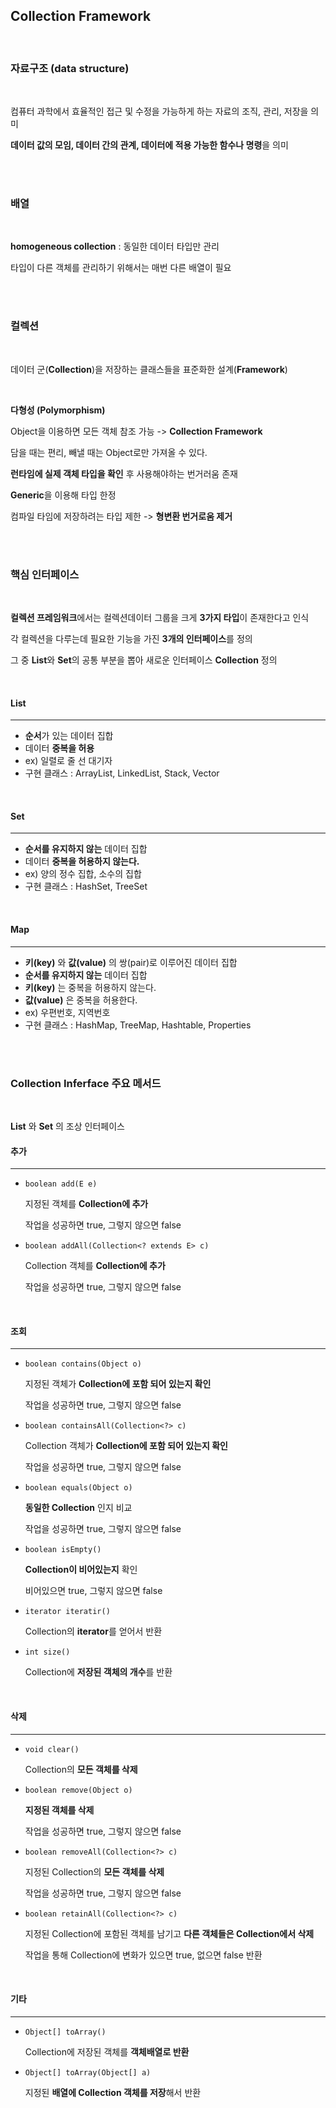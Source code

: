 ## Collection Framework

<br>

### 자료구조 (data structure)

<br>

컴퓨터 과학에서 효율적인 접근 및 수정을 가능하게 하는 자료의 조직, 관리, 저장을 의미

**데이터 값의 모임, 데이터 간의 관계, 데이터에 적용 가능한 함수나 명령**을 의미

<br><br>

### 배열

<br>

**homogeneous collection** : 동일한 데이터 타입만 관리

타입이 다른 객체를 관리하기 위해서는 매번 다른 배열이 필요

<br><br>

### 컬렉션

<br>

데이터 군(**Collection**)을 저장하는 클래스들을 표준화한 설계(**Framework**)

<br>

**다형성 (Polymorphism)**

Object을 이용하면 모든 객체 참조 가능 -> **Collection Framework**

담을 때는 편리, 빼낼 때는 Object로만 가져올 수 있다.

**런타임에 실제 객체 타입을 확인** 후 사용해야하는 번거러움 존재

**Generic**을 이용해 타입 한정

컴파일 타임에 저장하려는 타입 제한 -> **형변환 번거로움 제거**

<br><br>

### 핵심 인터페이스

<br>

**컬렉션 프레임워크**에서는 컬렉션데이터 그룹을 크게 **3가지 타입**이 존재한다고 인식

각 컬렉션을 다루는데 필요한 기능을 가진 **3개의 인터페이스**를 정의

그 중 **List**와 **Set**의 공통 부분을 뽑아 새로운 인터페이스 **Collection** 정의

<br>

#### List
---
- **순서**가 있는 데이터 집합
- 데이터 **중복을 허용**
- ex) 일렬로 줄 선 대기자
- 구현 클래스 : ArrayList, LinkedList, Stack, Vector

<br>

#### Set
---
- **순서를 유지하지 않는** 데이터 집합
- 데이터 **중복을 허용하지 않는다.**
- ex) 양의 정수 집합, 소수의 집합
- 구현 클래스 : HashSet, TreeSet

<br>

#### Map
---
- **키(key)** 와 **값(value)** 의 쌍(pair)로 이루어진 데이터 집합
- **순서를 유지하지 않는** 데이터 집합
- **키(key)** 는 중복을 허용하지 않는다.
- **값(value)** 은 중복을 허용한다.
- ex) 우편번호, 지역번호
- 구현 클래스 : HashMap, TreeMap, Hashtable, Properties

<br><br>

### Collection Inferface 주요 메서드

<br>

**List** 와 **Set** 의 조상 인터페이스

#### 추가
---
- `boolean add(E e)` 
  
    지정된 객체를 **Collection에 추가**
  
    작업을 성공하면 true, 그렇지 않으면 false
- `boolean addAll(Collection<? extends E> c)`
    
    Collection 객체를 **Collection에 추가**
    
    작업을 성공하면 true, 그렇지 않으면 false

<br>

#### 조회
- - -
- `boolean contains(Object o)` 

    지정된 객체가 **Collection에 포함 되어 있는지 확인**

    작업을 성공하면 true, 그렇지 않으면 false
- `boolean containsAll(Collection<?> c)`

    Collection 객체가 **Collection에 포함 되어 있는지 확인**
  
    작업을 성공하면 true, 그렇지 않으면 false
- `boolean equals(Object o)`

    **동일한 Collection** 인지 비교

    작업을 성공하면 true, 그렇지 않으면 false
- `boolean isEmpty()`

    **Collection이 비어있는지** 확인

    비어있으면 true, 그렇지 않으면 false
- `iterator iteratir()`

    Collection의 **iterator**를 얻어서 반환
- `int size()`

    Collection에 **저장된 객체의 개수**를 반환

<br>

#### 삭제
- - -
- `void clear()`
  
    Collection의 **모든 객체를 삭제**
- `boolean remove(Object o)`

    **지정된 객체를 삭제**

    작업을 성공하면 true, 그렇지 않으면 false
- `boolean removeAll(Collection<?> c)`
    
    지정된 Collection의 **모든 객체를 삭제**

    작업을 성공하면 true, 그렇지 않으면 false
- `boolean retainAll(Collection<?> c)`
    
    지정된 Collection에 포함된 객체를 남기고 **다른 객체들은 Collection에서 삭제**
    
    작업을 통해 Collection에 변화가 있으면 true, 없으면 false 반환

<br>

#### 기타
- - -
- `Object[] toArray()`
  
    Collection에 저장된 객체를 **객체배열로 반환**
- `Object[] toArray(Object[] a)`
    
    지정된 **배열에 Collection 객체를 저장**해서 반환
